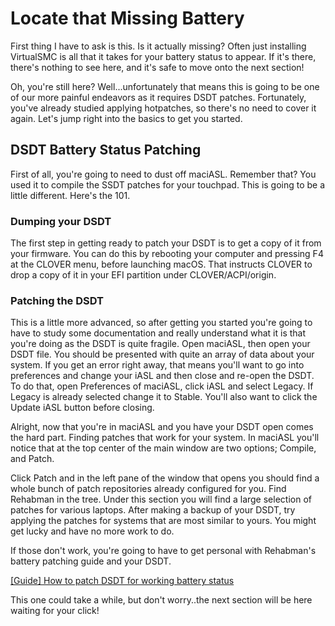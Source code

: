 # Locate that Missing Battery

First thing I have to ask is this.  Is it actually missing?  Often just installing VirtualSMC is all that it takes for your battery status to appear.  If it's there, there's nothing to see here, and it's safe to move onto the next section! 

Oh, you're still here? Well...unfortunately that means this is going to be one of our more painful endeavors as it requires DSDT patches.  Fortunately, you've already studied applying hotpatches, so there's no need to cover it again.  Let's jump right into the basics to get you started.

## DSDT Battery Status Patching

First of all, you're going to need to dust off maciASL.  Remember that?  You used it to compile the SSDT patches for your touchpad.  This is going to be a little different.  Here's the 101.

### Dumping your DSDT

The first step in getting ready to patch your DSDT is to get a copy of it from your firmware.  You can do this by rebooting your computer and pressing F4 at the CLOVER menu, before launching macOS.  That instructs CLOVER to drop a copy of it in your EFI partition under CLOVER/ACPI/origin.

### Patching the DSDT

This is a little more advanced, so after getting you started you're going to have to study some documentation and really understand what it is that you're doing as the DSDT is quite fragile.  Open maciASL, then open your DSDT file.  You should be presented with quite an array of data about your system.  If you get an error right away, that means you'll want to go into preferences and change your iASL and then close and re-open the DSDT.  To do that, open Preferences of maciASL, click iASL and select Legacy.  If Legacy is already selected change it to Stable.  You'll also want to click the Update iASL button before closing.

Alright, now that you're in maciASL and you have your DSDT open comes the hard part.  Finding patches that work for your system.  In maciASL you'll notice that at the top center of the main window are two options; Compile, and Patch.

Click Patch and in the left pane of the window that opens you should find a whole bunch of patch repositories already configured for you.  Find Rehabman in the tree.  Under this section you will find a large selection of patches for various laptops.  After making a backup of your DSDT, try applying the patches for systems that are most similar to yours.  You might get lucky and have no more work to do.

If those don't work, you're going to have to get personal with Rehabman's battery patching guide and your DSDT.

[\[Guide\] How to patch DSDT for working battery status](https://www.tonymacx86.com/threads/guide-how-to-patch-dsdt-for-working-battery-status.116102/)

This one could take a while, but don't worry..the next section will be here waiting for your click!

